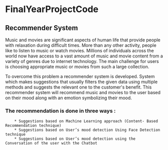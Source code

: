 # FinalYearProjectCode

## Recommender System


Music and movies are significant aspects of human life that provide people with relaxation during difficult times. 
More than any other activity, people like to listen to music or watch movies. Millions of individuals across the world 
now have access to a vast amount of music and movie content from a variety of genres due to internet technology.
The main challenge for users is choosing appropriate music or movies from such a large collection.
      
 To overcome this problem a recommender system is developed. System which makes suggestions that usually 
filters the given data using multiple methods and suggests the relevant one to the customer's benefit. 
This recommender system will recommend music and movies to the user based on their mood along with an emotion 
symbolizing their mood. 

### **The recommendation is done in three ways :**

        * Suggestions based on Machine Learning approach (Content- Based Recommendation technique)
        * Suggestions based on User’s mood detection Using Face Detection technique
        * Suggestions based on User’s mood detection using the Conversation of the user with the Chatbot


